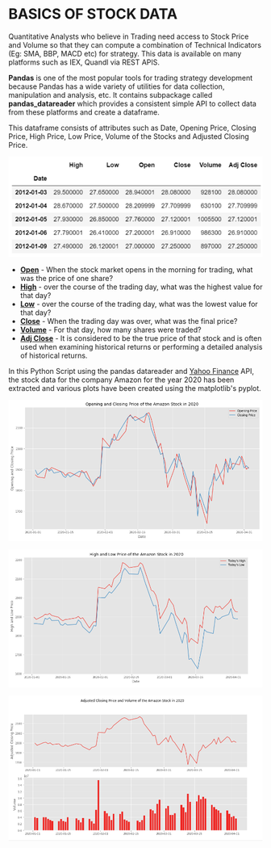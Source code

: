 # BASICS OF STOCK DATA

Quantitative Analysts who believe in Trading need access to Stock Price and Volume so that they can compute a combination of Technical Indicators (Eg: SMA, BBP, MACD etc) for strategy. This data is available on many platforms such as IEX, Quandl via REST APIS.

**Pandas** is one of the most popular tools for trading strategy development because Pandas has a wide variety of utilities for data collection, manipulation and analysis, etc. It contains subpackage called **pandas_datareader** which provides a consistent simple API to collect data from these platforms and create a dataframe.

This dataframe consists of attributes such as Date, Opening Price, Closing Price, High Price, Low Price, Volume of the Stocks and Adjusted Closing Price.

![](Image1.png)

- [**Open**](https://www.investopedia.com/terms/o/openingprice.asp) - When the stock market opens in the morning for trading, what was the price of one share?
- [**High**](https://www.investopedia.com/terms/t/todayshigh.asp) - over the course of the trading day, what was the highest value for that day?
- [**Low**](https://www.investopedia.com/terms/t/todayslow.asp) - over the course of the trading day, what was the lowest value for that day?
- [**Close**](https://www.investopedia.com/terms/c/closingprice.asp) - When the trading day was over, what was the final price?
- [**Volume**](https://www.investopedia.com/terms/v/volume.asp) - For that day, how many shares were traded?
- [**Adj Close**](https://www.investopedia.com/terms/a/adjusted_closing_price.asp) - It is considered to be the true price of that stock and is often used when examining historical returns or performing a detailed analysis of historical returns.

In this Python Script using the pandas datareader and [Yahoo Finance](https://in.finance.yahoo.com/) API, the stock data for the company Amazon for the year 2020 has been extracted and various plots have been created using the matplotlib's pyplot.


![](Image2.png)


![](Image3.png)


![](Image4.png)

